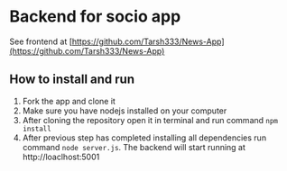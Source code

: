 
Backend for socio app
=========
See frontend at [https://github.com/Tarsh333/News-App](https://github.com/Tarsh333/News-App)

How to install and run
----------------------

1.  Fork the app and clone it
2.  Make sure you have nodejs installed on your computer
3.  After cloning the repository open it in terminal and run command  ``` npm install ```
4.  After previous step has completed installing all dependencies run command ``` node server.js ```. The backend will start running at http://loaclhost:5001
